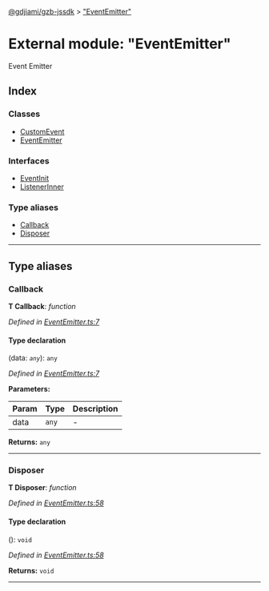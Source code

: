 [@gdjiami/gzb-jssdk](../README.md) > ["EventEmitter"](../modules/_eventemitter_.md)



# External module: "EventEmitter"


Event Emitter

## Index

### Classes

* [CustomEvent](../classes/_eventemitter_.customevent.md)
* [EventEmitter](../classes/_eventemitter_.eventemitter.md)


### Interfaces

* [EventInit](../interfaces/_eventemitter_.eventinit.md)
* [ListenerInner](../interfaces/_eventemitter_.listenerinner.md)


### Type aliases

* [Callback](_eventemitter_.md#callback)
* [Disposer](_eventemitter_.md#disposer)



---
## Type aliases
<a id="callback"></a>

###  Callback

**Τ Callback**:  *function* 

*Defined in [EventEmitter.ts:7](https://github.com/GDJiaMi/gzb-jssdk/blob/6a995d9/src/EventEmitter.ts#L7)*


#### Type declaration
(data: *`any`*): `any`


*Defined in [EventEmitter.ts:7](https://github.com/GDJiaMi/gzb-jssdk/blob/6a995d9/src/EventEmitter.ts#L7)*



**Parameters:**

| Param | Type | Description |
| ------ | ------ | ------ |
| data | `any`   |  - |





**Returns:** `any`






___

<a id="disposer"></a>

###  Disposer

**Τ Disposer**:  *function* 

*Defined in [EventEmitter.ts:58](https://github.com/GDJiaMi/gzb-jssdk/blob/6a995d9/src/EventEmitter.ts#L58)*


#### Type declaration
(): `void`


*Defined in [EventEmitter.ts:58](https://github.com/GDJiaMi/gzb-jssdk/blob/6a995d9/src/EventEmitter.ts#L58)*





**Returns:** `void`






___


